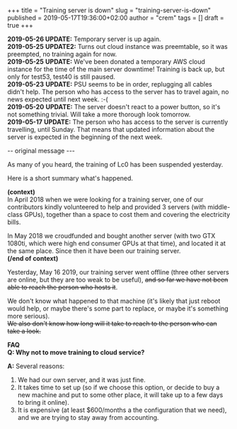 +++
title = "Training server is down"
slug = "training-server-is-down"
published = 2019-05-17T19:36:00+02:00
author = "crem"
tags = []
draft = true
+++

**2019-05-26 UPDATE:** Temporary server is up again.  
**2019-05-25** **UPDATE2:** Turns out cloud instance was preemtable, so it
was preempted, no training again for now.  
**2019-05-25** **UPDATE:** We've been donated a temporary AWS cloud
instance for the time of the main server downtime! Training is back up, but
only for test53, test40 is still paused.  
**2019-05-23** **UPDATE:** PSU seems to be in order, replugging all cables
didn't help. The person who has access to the server has to travel again, no
news expected until next week. :-(  
**2019-05-20** **UPDATE:** The server doesn't react to a power button, so
it's not something trivial. Will take a more thorough look tomorrow.  
**2019-05-17** **UPDATE:** The person who has access to the server is
currently travelling, until Sunday. That means that updated information about
the server is expected in the beginning of the next week.  

<!--more-->

-- original message ---

As many of you heard, the training of Lc0 has been suspended yesterday.

Here is a short summary what's happened.

**(context)**  
In April 2018 when we were looking for a training server, one of our
contributors kindly volunteered to help and provided 3 servers (with middle-
class GPUs), together than a space to cost them and covering the electricity
bills.

In May 2018 we croudfunded and bought another server (with two GTX 1080ti,
which were high end consumer GPUs at that time), and located it at the same
place. Since then it have been our training server.  
 **(/end of context)**

Yesterday, May 16 2019, our training server went offline (three other servers
are online, but they are too weak to be useful), ~~and so far we have not been
able to reach the person who hosts it~~.

We don't know what happened to that machine (it's likely that just reboot
would help, or maybe there's some part to replace, or maybe it's something
more serious).  
 ~~We also don't know how long will it take to reach to the person who can
take a look.~~

 **FAQ**  
 **Q: Why not to move training to cloud service?**

 **A:** Several reasons:

  1. We had our own server, and it was just fine.
  2. It takes time to set up (so if we choose this option, or decide to buy a 
new machine and put to some other place, it will take up to a few days to bring 
it online).
  3. It is expensive (at least $600/months a the configuration that we need), 
and we are trying to stay away from accounting.
